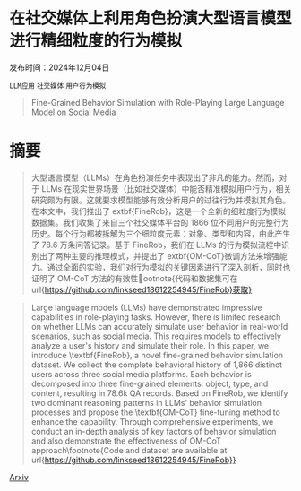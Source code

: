 # 在社交媒体上利用角色扮演大型语言模型进行精细粒度的行为模拟

发布时间：2024年12月04日

`LLM应用` `社交媒体` `用户行为模拟`

> Fine-Grained Behavior Simulation with Role-Playing Large Language Model on Social Media

# 摘要

> 大型语言模型（LLMs）在角色扮演任务中表现出了非凡的能力。然而，对于 LLMs 在现实世界场景（比如社交媒体）中能否精准模拟用户行为，相关研究颇为有限。这就要求模型能够有效分析用户的过往行为并模拟其角色。在本文中，我们推出了	extbf{FineRob}，这是一个全新的细粒度行为模拟数据集。我们收集了来自三个社交媒体平台的 1866 位不同用户的完整行为历史。每个行为都被拆解为三个细粒度元素：对象、类型和内容，由此产生了 78.6 万条问答记录。基于 FineRob，我们在 LLMs 的行为模拟流程中识别出了两种主要的推理模式，并提出了	extbf{OM-CoT}微调方法来增强能力。通过全面的实验，我们对行为模拟的关键因素进行了深入剖析，同时也证明了 OM-CoT 方法的有效性ootnote{代码和数据集可在 url{https://github.com/linkseed18612254945/FineRob}获取}

> Large language models (LLMs) have demonstrated impressive capabilities in role-playing tasks. However, there is limited research on whether LLMs can accurately simulate user behavior in real-world scenarios, such as social media. This requires models to effectively analyze a user's history and simulate their role. In this paper, we introduce \textbf{FineRob}, a novel fine-grained behavior simulation dataset. We collect the complete behavioral history of 1,866 distinct users across three social media platforms. Each behavior is decomposed into three fine-grained elements: object, type, and content, resulting in 78.6k QA records. Based on FineRob, we identify two dominant reasoning patterns in LLMs' behavior simulation processes and propose the \textbf{OM-CoT} fine-tuning method to enhance the capability. Through comprehensive experiments, we conduct an in-depth analysis of key factors of behavior simulation and also demonstrate the effectiveness of OM-CoT approach\footnote{Code and dataset are available at url{https://github.com/linkseed18612254945/FineRob}}

[Arxiv](https://arxiv.org/abs/2412.03148)